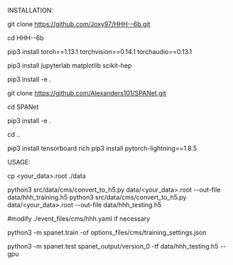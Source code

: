 INSTALLATION:

git clone https://github.com/Joxy97/HHH--6b.git

cd HHH--6b

pip3 install torch==1.13.1 torchvision==0.14.1 torchaudio==0.13.1

pip3 install jupyterlab matplotlib scikit-hep

pip3 install -e .

git clone https://github.com/Alexanders101/SPANet.git

cd SPANet

pip3 install -e .

cd ..

pip3 install tensorboard rich
pip3 install pytorch-lightning==1.8.5


USAGE:

cp <your_data>.root ./data

python3 src/data/cms/convert_to_h5.py data/<your_data>.root --out-file data/hhh_training.h5
python3 src/data/cms/convert_to_h5.py data/<your_data>.root --out-file data/hhh_testing.h5

#modify ./event_files/cms/hhh.yaml if necessary

python3 -m spanet.train -of options_files/cms/training_settings.json

python3 -m spanet.test spanet_output/version_0 -tf data/hhh_testing.h5  --gpu
